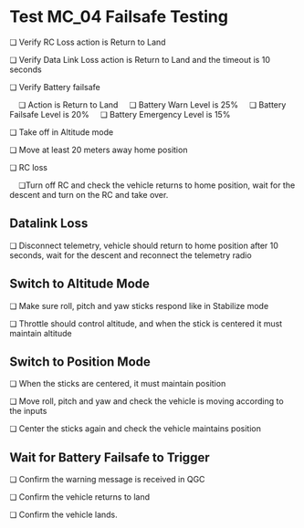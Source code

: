 # Test MC_04 Failsafe Testing

❏ Verify RC Loss action is Return to Land

❏ Verify Data Link Loss action is Return to Land and the timeout is 10 seconds

❏ Verify Battery failsafe
 
&nbsp;&nbsp;&nbsp;&nbsp;❏ Action is Return to Land
&nbsp;&nbsp;&nbsp;&nbsp;❏ Battery Warn Level is 25%
&nbsp;&nbsp;&nbsp;&nbsp;❏ Battery Failsafe Level is 20%
&nbsp;&nbsp;&nbsp;&nbsp;❏ Battery Emergency Level is 15%

❏ Take off in Altitude mode

❏ Move at least 20 meters away home position

❏ RC loss

&nbsp;&nbsp;&nbsp;&nbsp;❏Turn off RC and check the vehicle returns to home position, wait for the descent and turn on the RC and take over.

## Datalink Loss

❏ Disconnect telemetry, vehicle should return to home position after 10 seconds, wait for the descent and reconnect the telemetry radio

## Switch to Altitude Mode

❏ Make sure roll, pitch and yaw sticks respond like in Stabilize mode

❏ Throttle should control altitude, and when the stick is centered it must maintain altitude

## Switch to Position Mode

❏ When the sticks are centered, it must maintain position

❏ Move roll, pitch and yaw and check the vehicle is moving according to the inputs

❏ Center the sticks again and check the vehicle maintains position

## Wait for Battery Failsafe to Trigger

❏ Confirm the warning message is received in QGC

❏ Confirm the vehicle returns to land

❏ Confirm the vehicle lands.
